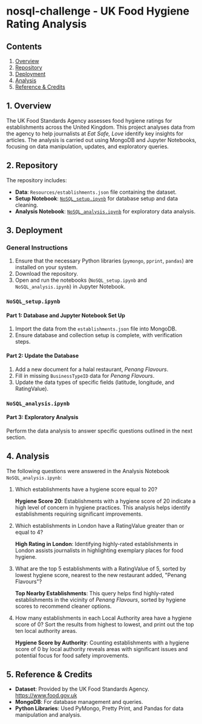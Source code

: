 # nosql-challenge - UK Food Hygiene Rating Analysis

## Contents
1. [Overview](#1-overview)
2. [Repository](#2-repository)
3. [Deployment](#3-deployment)
4. [Analysis](#4-analysis)
5. [Reference & Credits](#5-reference--credits)


## 1. Overview
The UK Food Standards Agency assesses food hygiene ratings for establishments across the United Kingdom. This project analyses data from the agency to help journalists at *Eat Safe, Love* identify key insights for articles. The analysis is carried out using MongoDB and Jupyter Notebooks, focusing on data manipulation, updates, and exploratory queries.


## 2. Repository
The repository includes:
- **Data**: `Resources/establishments.json` file containing the dataset.
- **Setup Notebook**: [`NoSQL_setup.ipynb`](NoSQL_setup.ipynb) for database setup and data cleaning.
- **Analysis Notebook**: [`NoSQL_analysis.ipynb`](NoSQL_analysis.ipynb) for exploratory data analysis.

## 3. Deployment

### General Instructions
1. Ensure that the necessary Python libraries (`pymongo`, `pprint`, `pandas`) are installed on your system.
2. Download the repository.
3. Open and run the notebooks (`NoSQL_setup.ipynb` and `NoSQL_analysis.ipynb`) in Jupyter Notebook.

### `NoSQL_setup.ipynb`
#### Part 1: Database and Jupyter Notebook Set Up
1. Import the data from the `establishments.json` file into MongoDB.
2. Ensure database and collection setup is complete, with verification steps.

#### Part 2: Update the Database
1. Add a new document for a halal restaurant, *Penang Flavours*.
2. Fill in missing `BusinessTypeID` data for *Penang Flavours*.
3. Update the data types of specific fields (latitude, longitude, and RatingValue).

### `NoSQL_analysis.ipynb`
#### Part 3: Exploratory Analysis
Perform the data analysis to answer specific questions outlined in the next section.

## 4. Analysis
The following questions were answered in the Analysis Notebook `NoSQL_analysis.ipynb`:

1. Which establishments have a hygiene score equal to 20?

   **Hygiene Score 20**: Establishments with a hygiene score of 20 indicate a high level of concern in hygiene practices. This analysis helps identify establishments requiring significant improvements.

2. Which establishments in London have a RatingValue greater than or equal to 4?

   **High Rating in London**: Identifying highly-rated establishments in London assists journalists in highlighting exemplary places for food hygiene.

3. What are the top 5 establishments with a RatingValue of 5, sorted by lowest hygiene score, nearest to the new restaurant added, "Penang Flavours"?

   **Top Nearby Establishments**: This query helps find highly-rated establishments in the vicinity of *Penang Flavours*, sorted by hygiene scores to recommend cleaner options.

4. How many establishments in each Local Authority area have a hygiene score of 0? Sort the results from highest to lowest, and print out the top ten local authority areas.

   **Hygiene Score by Authority**: Counting establishments with a hygiene score of 0 by local authority reveals areas with significant issues and potential focus for food safety improvements.

## 5. Reference & Credits
- **Dataset**: Provided by the UK Food Standards Agency. https://www.food.gov.uk
- **MongoDB**: For database management and queries.
- **Python Libraries**: Used PyMongo, Pretty Print, and Pandas for data manipulation and analysis.
